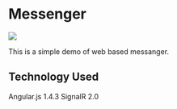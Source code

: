 # Messenger
![](http://realestatopia.com/images/messenger.jpg)

This is a simple demo of web based messanger.

## Technology Used
Angular.js 1.4.3
SignalR 2.0

